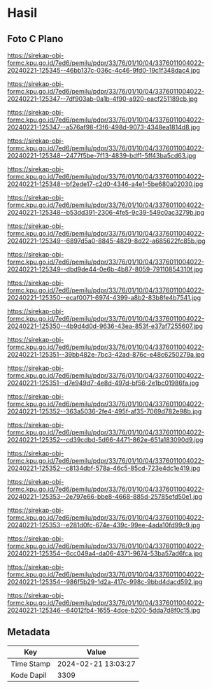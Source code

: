 # Hasil

## Foto C Plano

https://sirekap-obj-formc.kpu.go.id/7ed6/pemilu/pdpr/33/76/01/10/04/3376011004022-20240221-125345--46bb137c-036c-4c46-9fd0-19c1f348dac4.jpg

https://sirekap-obj-formc.kpu.go.id/7ed6/pemilu/pdpr/33/76/01/10/04/3376011004022-20240221-125347--7df903ab-0a1b-4f90-a920-eacf251189cb.jpg

https://sirekap-obj-formc.kpu.go.id/7ed6/pemilu/pdpr/33/76/01/10/04/3376011004022-20240221-125347--a576af98-f3f6-498d-9073-4348ea1814d8.jpg

https://sirekap-obj-formc.kpu.go.id/7ed6/pemilu/pdpr/33/76/01/10/04/3376011004022-20240221-125348--2477f5be-7f13-4839-bdf1-5ff43ba5cd63.jpg

https://sirekap-obj-formc.kpu.go.id/7ed6/pemilu/pdpr/33/76/01/10/04/3376011004022-20240221-125348--bf2ede17-c2d0-4346-a4e1-5be680a02030.jpg

https://sirekap-obj-formc.kpu.go.id/7ed6/pemilu/pdpr/33/76/01/10/04/3376011004022-20240221-125348--b53dd391-2306-4fe5-9c39-549c0ac3279b.jpg

https://sirekap-obj-formc.kpu.go.id/7ed6/pemilu/pdpr/33/76/01/10/04/3376011004022-20240221-125349--6897d5a0-8845-4829-8d22-a685622fc85b.jpg

https://sirekap-obj-formc.kpu.go.id/7ed6/pemilu/pdpr/33/76/01/10/04/3376011004022-20240221-125349--dbd9de44-0e6b-4b87-8059-79110854310f.jpg

https://sirekap-obj-formc.kpu.go.id/7ed6/pemilu/pdpr/33/76/01/10/04/3376011004022-20240221-125350--ecaf0071-6974-4399-a8b2-83b8fe4b7541.jpg

https://sirekap-obj-formc.kpu.go.id/7ed6/pemilu/pdpr/33/76/01/10/04/3376011004022-20240221-125350--4b9d4d0d-9636-43ea-853f-e37af7255607.jpg

https://sirekap-obj-formc.kpu.go.id/7ed6/pemilu/pdpr/33/76/01/10/04/3376011004022-20240221-125351--39bb482e-7bc3-42ad-876c-e48c6250279a.jpg

https://sirekap-obj-formc.kpu.go.id/7ed6/pemilu/pdpr/33/76/01/10/04/3376011004022-20240221-125351--d7e949d7-4e8d-497d-bf56-2e1bc01986fa.jpg

https://sirekap-obj-formc.kpu.go.id/7ed6/pemilu/pdpr/33/76/01/10/04/3376011004022-20240221-125352--363a5036-2fe4-495f-af35-7069d782e98b.jpg

https://sirekap-obj-formc.kpu.go.id/7ed6/pemilu/pdpr/33/76/01/10/04/3376011004022-20240221-125352--cd39cdbd-5d66-4471-862e-651a183090d9.jpg

https://sirekap-obj-formc.kpu.go.id/7ed6/pemilu/pdpr/33/76/01/10/04/3376011004022-20240221-125352--c8134dbf-578a-46c5-85cd-723e4dc1e419.jpg

https://sirekap-obj-formc.kpu.go.id/7ed6/pemilu/pdpr/33/76/01/10/04/3376011004022-20240221-125353--2e797e66-bbe8-4668-885d-25785efd50e1.jpg

https://sirekap-obj-formc.kpu.go.id/7ed6/pemilu/pdpr/33/76/01/10/04/3376011004022-20240221-125353--e281d0fc-674e-439c-99ee-4ada10fd99c9.jpg

https://sirekap-obj-formc.kpu.go.id/7ed6/pemilu/pdpr/33/76/01/10/04/3376011004022-20240221-125354--6cc049a4-da06-4371-9674-53ba57ad6fca.jpg

https://sirekap-obj-formc.kpu.go.id/7ed6/pemilu/pdpr/33/76/01/10/04/3376011004022-20240221-125354--986f5b29-1d2a-417c-998c-9bbd4dacd592.jpg

https://sirekap-obj-formc.kpu.go.id/7ed6/pemilu/pdpr/33/76/01/10/04/3376011004022-20240221-125346--64012fb4-1655-4dce-b200-5dda7d8f0c15.jpg


## Metadata

| Key        | Value               |
| ---------- | ------------------- |
| Time Stamp | 2024-02-21 13:03:27 |
| Kode Dapil | 3309                |



